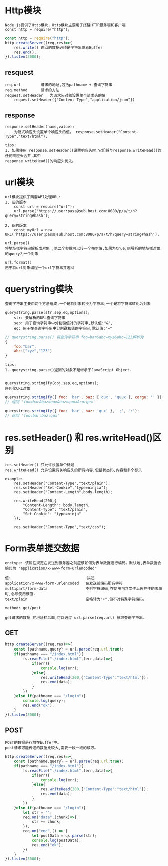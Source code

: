 # Http模块

    Node.js提供了Http模块，Http模块主要用于搭建HTTP服务端和客户端
    const http = require("http");

```js
const http = require("http");
http.createServer((req,res)=>{
	res.write()	返回的数据必须是字符串或者Buffer
	res.end();
}).listen(3000);
```
## resquest

	req.url  		请求的地址,包括pathname + 查询字符串
	req.method		请求的方法
	request.setHeader	为请求头对象设置单个请求头的值
		request.setHeader({"Content-Type","application/json"})
	
## response

	response.setHeader(name,value);
		为隐式响应头设置单个响应头的值。 response.setHeader("Content-Type","text/html");
		
	tips:
	1. 如果使用 response.setHeader()设置响应头时,它们将与response.writeHead()的任何响应头合并,其中
	response.writeHead()的响应头优先。
		
# url模块
    
    url模块提供了两套API处理URL:
    1. 旧的版本
        const url = require("url");
        url.parse('https://user:pass@sub.host.com:8080/p/a/t/h?query=string#hash');
        
    2. 新的版本
        const myUrl = new URL('https://user:pass@sub.host.com:8080/p/a/t/h?query=string#hash');
    
    url.parse()
    将地址栏字符串解析成对象 ,第二个参数可以传一个布尔值,如果为true,则解析的地址栏对象的query为一个对象
    
    url.format()
    用于将url对象编程一个url字符串并返回
    
    
# querystring模块

    查询字符串主要由两个方法组成,一个是将对象转换为字符串,一个是将字符串转化为对象
    
    querystring.parse(str,sep,eq,options);
        str: 要解析的URL查询字符串
        sep: 用于查询字符串中分割键值对的字符串,默认值:"&",
        eq: 用于在查询字符串中分割键和值的字符串,默认值:"="
        
```js
// querystring.parse() 将查询字符串 foo=bar&abc=xyz&abc=123解析为
{
    foo:"bar",
    abc:["xyz","123"]
}
```
    tips:
    1. querystring.parse()返回的对象不是继承子JavaScript Object.
    
    
    querystring.stringify(obj,sep,eq,options);
    序列化URL对象
```js
querystring.stringify({ foo: 'bar', baz: ['qux', 'quux'], corge: '' });
// 返回 'foo=bar&baz=qux&baz=quux&corge='

querystring.stringify({ foo: 'bar', baz: 'qux' }, ';', ':');
// 返回 'foo:bar;baz:qux'
```

# res.setHeader() 和 res.writeHead()区别

    res.setHeader() 只允许设置单个标题
    res.writeHead() 允许设置有关响应头的所有内容,包括状态码,内容和多个标头
    
    example:
        res.setHeader("Content-Type","text/plain");
        res.setHeader("Set-Cookie","type=ninjia");
        res.setHeader("Content-Length",body.length);
        
        res.writeHead(200,{
            "Content-Length": body.length,
            "Content-Type": "text/plain",
            "Set-Cookie": "type=ninja"
        });
		
		res.setHeader("Content-Type","text/css");
		
		
# Form表单提交数据

	enctype: 该属性规定在发送到服务器之前应该如何对表单数据进行编码。默认地,表单数据会编码为 "application/x-www-form-urlencoded"
	
	值:									描述
	application/x-www-form-urlencoded	在发送前编码所有字符
	multipart/form-data					不对字符编码,在使用包含文件上传控件的表单时,必须使用该值.
	text/plain							空格转为"+",但不对特殊字符编码。
	
	method: get/post
	
	get请求的数据 在地址栏后面,可以通过 url.parse(req.url) 获取查询字符串。
	
## GET

```js
http.createServer((req,res)=>{
    const {pathname,query} = url.parse(req.url,true);
    if(pathname === "/index.html"){
        fs.readFile("./index.html",(err,data)=>{
            if(err){
                console.log(err);
            }else{
                res.writeHead(200,{"Content-Type":"text/html"});
                res.end(data);
            }
        })
    }else if(pathname === "/login"){
        console.log(query);
        res.end("ok");
    }
}).listen(3000);
```

## POST
	
	POST的数据是存放在buffer中。
	post请求可能传递的数据比较大,需要一段一段的读取。
```js
http.createServer((req,res)=>{
    const {pathname,query} = url.parse(req.url,true);
    if(pathname === "/index.html"){
        fs.readFile("./index.html",(err,data)=>{
            if(err){
                console.log(err);
            }else{
                res.writeHead(200,{"Content-Type":"text/html"});
                res.end(data);
            }
        })
    }else if(pathname === "/login"){
        let str = "";
        req.on("data",(chunk)=>{
            str += chunk;
        });
        req.on("end",() => {
            let postData = qs.parse(str);
            console.log(postData);
            res.end("ok");
        })
    }
}).listen(3000);
```